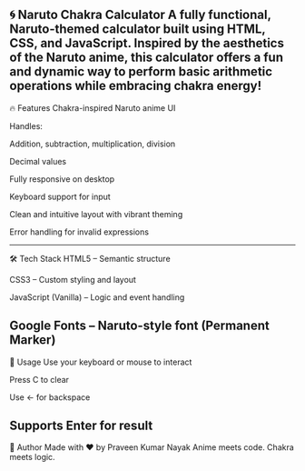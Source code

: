 🌀 Naruto Chakra Calculator
A fully functional, Naruto-themed calculator built using HTML, CSS, and JavaScript. Inspired by the aesthetics of the Naruto anime, this calculator offers a fun and dynamic way to perform basic arithmetic operations while embracing chakra energy!
---
🔥 Features
Chakra-inspired Naruto anime UI

Handles:

Addition, subtraction, multiplication, division

Decimal values

Fully responsive on desktop

Keyboard support for input

Clean and intuitive layout with vibrant theming

Error handling for invalid expressions

---
🛠️ Tech Stack
HTML5 – Semantic structure

CSS3 – Custom styling and layout

JavaScript (Vanilla) – Logic and event handling

Google Fonts – Naruto-style font (Permanent Marker)
---
🎯 Usage
Use your keyboard or mouse to interact

Press C to clear

Use ← for backspace

Supports Enter for result
---
🙌 Author
Made with ❤️ by Praveen Kumar Nayak
Anime meets code. Chakra meets logic.

